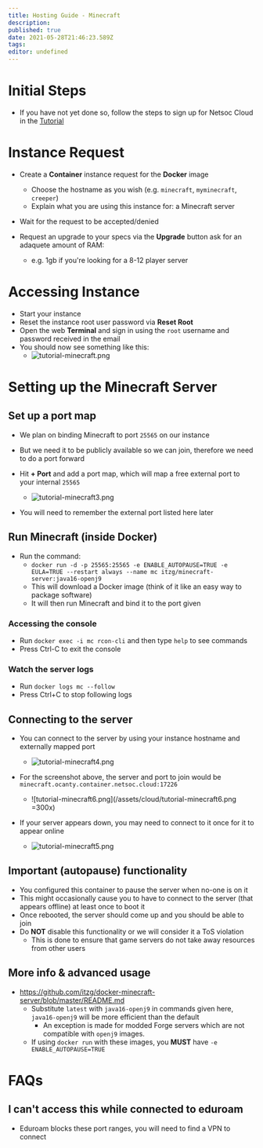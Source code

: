 ```yaml
---
title: Hosting Guide - Minecraft
description: 
published: true
date: 2021-05-28T21:46:23.589Z
tags: 
editor: undefined
---
```


# Initial Steps

* If you have not yet done so, follow the steps to sign up for Netsoc Cloud in the [Tutorial](/services/tutorial)

# Instance Request

* Create a **Container** instance request for the **Docker** image
	* Choose the hostname as you wish (e.g. `minecraft`, `myminecraft`, `creeper`)
  * Explain what you are using this instance for: a Minecraft server
  
* Wait for the request to be accepted/denied

* Request an upgrade to your specs via the **Upgrade** button ask for an adaquete amount of RAM:
	* e.g. 1gb if you're looking for a 8-12 player server

# Accessing Instance

* Start your instance
* Reset the instance root user password via **Reset Root**
* Open the web **Terminal** and sign in using the `root` username and password received in the email
* You should now see something like this:
	* ![tutorial-minecraft.png](/assets/cloud/tutorial-minecraft.png)

# Setting up the Minecraft Server

## Set up a port map

* We plan on binding Minecraft to port `25565` on our instance
* But we need it to be publicly available so we can join, therefore we need to do a port forward
* Hit **+ Port** and add a port map, which will map a free external port to your internal `25565`
	* ![tutorial-minecraft3.png](/assets/cloud/tutorial-minecraft3.png)

* You will need to remember the external port listed here later

## Run Minecraft (inside Docker)

* Run the command:
	* `docker run -d -p 25565:25565 -e ENABLE_AUTOPAUSE=TRUE -e EULA=TRUE --restart always --name mc itzg/minecraft-server:java16-openj9`
	* This will download a Docker image (think of it like an easy way to package software) 
  * It will then run Minecraft and bind it to the port given
  
  
### Accessing the console

* Run `docker exec -i mc rcon-cli` and then type `help` to see commands
* Press Ctrl-C to exit the console

### Watch the server logs

* Run `docker logs mc --follow`
* Press Ctrl+C to stop following logs

## Connecting to the server

* You can connect to the server by using your instance hostname and externally mapped port
	* ![tutorial-minecraft4.png](/assets/cloud/tutorial-minecraft4.png)

* For the screenshot above, the server and port to join would be `minecraft.ocanty.container.netsoc.cloud:17226`
	* ![tutorial-minecraft6.png](/assets/cloud/tutorial-minecraft6.png =300x)

* If your server appears down, you may need to connect to it once for it to appear online
	* ![tutorial-minecraft5.png](/assets/cloud/tutorial-minecraft5.png)

## Important (autopause) functionality

* You configured this container to pause the server when no-one is on it
* This might occasionally cause you to have to connect to the server (that appears offline) at least once to boot it
* Once rebooted, the server should come up and you should be able to join
* Do **NOT** disable this functionality or we will consider it a ToS violation	
	* This is done to ensure that game servers do not take away resources from other users

## More info & advanced usage

* https://github.com/itzg/docker-minecraft-server/blob/master/README.md
	* Substitute `latest` with `java16-openj9` in commands given here, `java16-openj9` will be more efficient than the default
		* An exception is made for modded Forge servers which are not compatible with `openj9` images.
  * If using `docker run` with these images, you **MUST** have `-e ENABLE_AUTOPAUSE=TRUE`
 
# FAQs

## I can't access this while connected to eduroam

* Eduroam blocks these port ranges, you will need to find a VPN to connect
